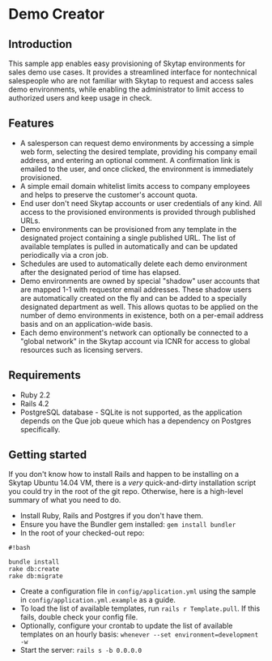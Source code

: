 # Demo Creator

## Introduction
This sample app enables easy provisioning of Skytap environments for sales demo use cases. It provides a streamlined interface for nontechnical salespeople who are not familiar with Skytap to request and access sales demo environments, while enabling the administrator to limit access to authorized users and keep usage in check.

## Features
- A salesperson can request demo environments by accessing a simple web form, selecting the desired template, providing his company email address, and entering an optional comment. A confirmation link is emailed to the user, and once clicked, the environment is immediately provisioned.
- A simple email domain whitelist limits access to company employees and helps to preserve the customer's account quota.
- End user don't need Skytap accounts or user credentials of any kind. All access to the provisioned environments is provided through published URLs.
- Demo environments can be provisioned from any template in the designated project containing a single published URL. The list of available templates is pulled in automatically and can be updated periodically via a cron job.
- Schedules are used to automatically delete each demo environment after the designated period of time has elapsed.
- Demo environments are owned by special "shadow" user accounts that are mapped 1-1 with requestor email addresses. These shadow users are automatically created on the fly and can be added to a specially designated department as well. This allows quotas to be applied on the number of demo environments in existence, both on a per-email address basis and on an application-wide basis.
- Each demo environment's network can optionally be connected to a "global network" in the Skytap account via ICNR for access to global resources such as licensing servers.

## Requirements
- Ruby 2.2
- Rails 4.2
- PostgreSQL database - SQLite is not supported, as the application depends on the Que job queue which has a dependency on Postgres specifically.

## Getting started
If you don't know how to install Rails and happen to be installing on a Skytap Ubuntu 14.04 VM, there is a _very_ quick-and-dirty installation script you could try in the root of the git repo. Otherwise, here is a high-level summary of what you need to do.

- Install Ruby, Rails and Postgres if you don't have them. 
- Ensure you have the Bundler gem installed: `gem install bundler`
- In the root of your checked-out repo:

```
#!bash

bundle install
rake db:create
rake db:migrate
```
- Create a configuration file in `config/application.yml` using the sample in `config/application.yml.example` as a guide.
- To load the list of available templates, run `rails r Template.pull`. If this fails, double check your config file.
- Optionally, configure your crontab to update the list of available templates on an hourly basis: `whenever --set environment=development -w`
- Start the server: `rails s -b 0.0.0.0`